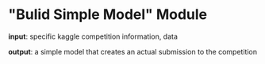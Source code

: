 # "Bulid Simple Model" Module

**input**: specific kaggle competition information, data

**output**: a simple model that creates an actual submission to the competition
